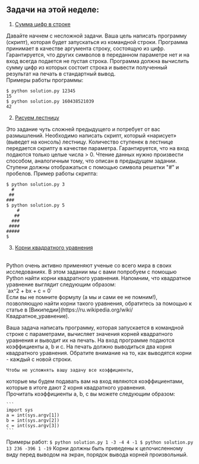 ## Задачи на этой неделе:
1. [Сумма цифр в строке](https://github.com/qvntz/dive-into-python/blob/main/week1/ex1.py)
   
Давайте начнем с несложной задачи. Ваша цель написать программу (скрипт), 
которая будет запускаться из командной строки. Программа принимает в качестве аргумента строку,
состоящую из цифр. Гарантируется, что других символов в переданном параметре нет 
и на вход всегда подается не пустая строка. Программа должна вычислить сумму цифр
из которых состоит строка и вывести полученный результат на печать в стандартный вывод.
<br/>Примеры работы программы:
```
$ python solution.py 12345
15
$ python solution.py 160438521039
42
```
2. [Рисуем лестницу](https://github.com/qvntz/dive-into-python/blob/main/week1/ex2.py)
   
Это задание чуть сложней предыдущего и потребует от вас размышлений. 
Необходимо написать скрипт, который «нарисует» (выведет на консоль) лестницу. 
Количество ступенек в лестнице передается скрипту в качестве параметра. 
Гарантируется, что на вход подаются только целые числа > 0.﻿ 
Чтение данных нужно произвести способом, аналогичным тому, что описан в предыдущем задании. 
Ступени должны отображаться с помощью символа решетки  "#" и пробелов. Пример работы скрипта:
```
$ python solution.py 3
  #
 ##
###
$ python solution.py 5
    #
   ##
  ###
 ####
#####
$
```
3. [Корни квадратного уравнения](https://github.com/qvntz/dive-into-python/blob/main/week1/ex3.py)
<br/>
   Python очень активно применяют ученые со всего мира в своих исследованиях. 
   В этом задании мы с вами попробуем с помощью Python найти корни квадратного уравнения. 
   Напомним, что квадратное уравнение выглядит следующим образом:
   <br/>`ax^2 + bx + c = 0`
   <br/>Если вы не помните формулу (а мы и сами ее не помним!),
   позволяющую найти корни такого уравнения, обратитесь за помощью к статье в [Википедии](https://ru.wikipedia.org/wiki/Квадратное_уравнение).

   Ваша задача написать программу, которая запускается в командной строке с параметрами, 
   вычисляет значения корней квадратного уравнения и выводит их на печать. 
   На вход программе подаются коэффициенты a, b и c. 
   На печать должно выводиться два корня квадратного уравнения. 
   Обратите внимание на то, как выводятся корни - каждый с новой строки.

    Чтобы не усложнять вашу задачу все коэффициенты, 
   которые мы будем подавать вам на вход являются коэффициентами,
   которые в итоге дают 2 корня квадратного уравнения.
    <br/>Прочитать коэффициенты a,  b,  c вы можете следующим образом:
   
    ```
    import sys 
    a = int(sys.argv[1]) 
    b = int(sys.argv[2]) 
    c = int(sys.argv[3])
    ```
   Примеры работ:
    ```
    $ python solution.py 1 -3 -4
    4
    -1
    $ python solution.py 13 236 -396
    1
    -19
    ```
   Корни должны быть приведены к целочисленному виду перед выводом на экран,
   порядок вывода корней произвольный.